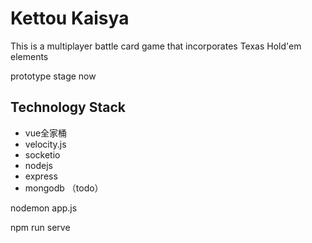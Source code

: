 # Kettou Kaisya
This is a multiplayer battle card game that incorporates Texas Hold'em elements

prototype stage now

## Technology Stack
* vue全家桶
* velocity.js
* socketio
* nodejs
* express
* mongodb （todo）

nodemon app.js

npm run serve  
